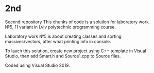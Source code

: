 # 2nd
Second repository
This chunks of code is a solution for laboratory work №5, 11 variant in Lviv polytechnic programming course.

Laboratory work №5 is about creating classes and sorting massives/vectors, after what printing info in console.

To lauch this solution, create new project using C++ template in Visual Studio, then add Smart.h and Source1.cpp to Source files.

Coded using Visual Studio 2019.